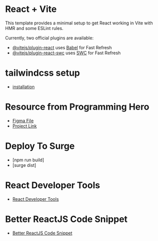 # React + Vite

This template provides a minimal setup to get React working in Vite with HMR and some ESLint rules.

Currently, two official plugins are available:

-   [@vitejs/plugin-react](https://github.com/vitejs/vite-plugin-react/blob/main/packages/plugin-react/README.md) uses [Babel](https://babeljs.io/) for Fast Refresh
-   [@vitejs/plugin-react-swc](https://github.com/vitejs/vite-plugin-react-swc) uses [SWC](https://swc.rs/) for Fast Refresh

# tailwindcss setup

-   [installation](https://tailwindcss.com/docs/guides/vite)

# Resource from Programming Hero

-   [Figma File](https://github.com/ProgrammingHero1/knowledge-cafe)
-   [Project Link](https://github.com/ProgrammingHero1/react-knowledge-cafe)

# Deploy To Surge

-   [npm run build]
-   [surge dist]

# React Developer Tools

-   [React Developer Tools](https://chromewebstore.google.com/detail/react-developer-tools/fmkadmapgofadopljbjfkapdkoienihi?pli=1)

# Better ReactJS Code Snippet

-   [Better ReactJS Code Snippet](https://marketplace.visualstudio.com/items?itemName=Sharafdin.better-reactjs-code-snippetj)
